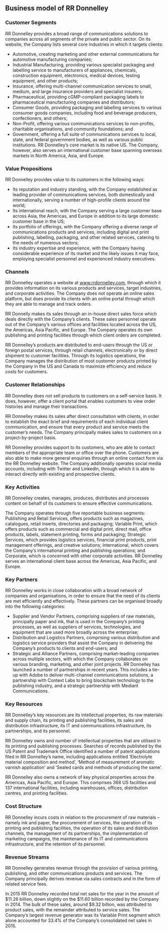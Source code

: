 Business model of RR Donnelley
------------------------------

 ### Customer Segments

 RR Donnelley provides a broad range of communications solutions to companies across all segments of the private and public sector. On its website, the Company lists several core industries in which it targets clients:

  * Automotive, creating marketing and other external communications for automotive manufacturing companies;
 * Industrial Manufacturing, providing various specialist packaging and labelling service to manufacturers of appliances, chemicals, construction equipment, electronics, medical devices, testing equipment, and other products;
 * Insurance, offering multi-channel communication services to small, medium, and large insurance providers and specialist insurers;
 * Pharmaceutical, providing cGMP-compliant packaging labels to pharmaceutical manufacturing companies and distributors;
 * Consumer Goods, providing packaging and labelling services to various consumer goods companies, including food and beverage producers, confectioners, and others;
 * Non-Profit, offering various communications services to non-profits, charitable organisations, and community foundations; and
 * Government, offering a full suite of communications services to local, state, and federal government bodies, as well as various public institutions.
  RR Donnelley’s core market is its native US. The Company, however, also serves an international customer base spanning overseas markets in North America, Asia, and Europe.

 ### Value Propositions

 RR Donnelley provides value to its customers in the following ways:

  * Its reputation and industry standing, with the Company established as leading provider of communications services, both domestically and internationally, serving a number of high-profile clients around the world;
 * Its international reach, with the Company serving a large customer base across Asia, the Americas, and Europe in addition to its large domestic customer base in the US;
 * Its portfolio of offerings, with the Company offering a diverse range of communications products and services, including digital and print publishing, labelling, packaging, and other related services, catering to the needs of numerous sectors;
 * Its industry expertise and experience, with the Company having considerable experience of its market and the likely issues it may face, employing specialist personnel and experienced industry executives.
  ### Channels

 RR Donnelley operates a website at www.rrdonnelley.com, through which it provides information on its various products and services, target industries, and corporate activities. The Company does not operate an online sales platform, but does provide its clients with an online portal through which they are able to manage and track orders.

 RR Donnelly makes its sales through an in-house direct sales force which deals directly with the Company’s clients. These sales personnel operate out of the Company’s various offices and facilities located across the US, the Americas, Asia Pacific, and Europe. The Company operates its own publishing and printing facilities through which client orders are completed.

 RR Donnelley’s products are distributed to end-users through the US or foreign postal services, through retail channels, electronically or by direct shipment to customer facilities. Through its logistics operations, the Company manages the distribution of most customer products printed by the Company in the US and Canada to maximize efficiency and reduce costs for customers.

 ### Customer Relationships

 RR Donnelley does not sell products to customers on a self-service basis. It does, however, offer a client portal that enables customers to view order histories and manage their transactions.

 RR Donnelley makes its sales after direct consultation with clients, in order to establish the exact brief and requirements of each individual client communication, and ensure that every product and service meets the customer’s needs. The Company principally makes sales to customers on a project-by-project basis.

 RR Donnelley provides support to its customers, who are able to contact members of the appropriate team or office over the phone. Customers are also able to make more general enquiries through an online contact form via the RR Donnelley website. The Company additionally operates social media accounts, including with Twitter and LinkedIn, through which it is able to interact directly with existing and prospective clients.

 ### Key Activities

 RR Donnelley creates, manages, produces, distributes and processes content on behalf of its customers to ensure effective communications.

 The Company operates through five reportable business segments: Publishing and Retail Services, offers products such as magazines, catalogues, retail inserts, directories and packaging; Variable Print, which offers products such as commercial and digital print, direct mail, office products, labels, statement printing, forms and packaging; Strategic Services, which provides logistics services, financial print products, print management offerings, and creative solutions; International, which covers the Company’s international printing and publishing operations; and Corporate, which is concerned with other corporate activities. RR Donnelley serves an international client base across the Americas, Asia Pacific, and Europe.

 ### Key Partners

 RR Donnelley works in close collaboration with a broad network of companies and organisations, in order to ensure that the need of its clients are met efficiently and effectively. These partners can be organised broadly into the following categories:

  * Supplier and Vendor Partners, comprising suppliers of raw materials, principally paper and ink, that is used in the Company’s printing processes, as well as suppliers of services, technologies, and equipment that are used more broadly across the enterprise;
 * Distribution and Logistics Partners, comprising various distribution and logistics service providers that assist the Company in delivering the Company’s products to clients and end-users; and
 * Strategic and Alliance Partners, comprising market-leading companies across multiple sectors, with which the Company collaborates on various branding, marketing, and other joint projects.
  RR Donnelley has launched a number of partnerships in recent years. This includes a tie-up with Adobe to deliver multi-channel communications solutions, a partnership with Context Labs to bring blockchain technology to the publishing industry, and a strategic partnership with Mediant Communications.

 ### Key Resources

 RR Donnelley’s key resources are its intellectual properties, its raw materials and supply chain, its printing and publishing facilities, its sales and distribution infrastructure, its IT and communications infrastructure, its partnerships, and its personnel.

 RR Donnelley owns and number of intellectual properties that are utilised in its printing and publishing processes. Searches of records published by the US Patent and Trademark Office identified a number of patent applications filed in RR Donnelley’s name, including applications entitled ‘Electrolyte material composition and method’, ‘Method of measurement of aromatic varnish application’ and ‘Sealed cards and methods of producing the same’.

 RR Donnelley also owns a network of key physical properties across the Americas, Asia Pacific, and Europe. This comprises 368 US facilities and 137 international facilities, including warehouses, offices, distribution centres, and printing facilities.

 ### Cost Structure

 RR Donnelley incurs costs in relation to the procurement of raw materials – namely ink and paper, the procurement of services, the operation of its printing and publishing facilities, the operation of its sales and distribution channels, the management of its partnerships, the implementation of marketing campaigns, the maintenance of its IT and communications infrastructure, and the retention of its personnel.

 ### Revenue Streams

 RR Donnelley generates revenue through the provision of various printing, publishing, and other communications products and services. The Company principally derives revenue via sales contracts and in the form of related service fees.

 In 2015 RR Donnelley recorded total net sales for the year in the amount of $11.26 billion, down slightly on the $11.60 billion recorded by the Company in 2014. The bulk of these sales, around $9.32 billion, was attributed to product sales, with the remainder attributed to service sales. The Company’s largest revenue generator was its Variable Print segment which alone accounted for 33.4% of the Company’s consolidated net sales in 2015.